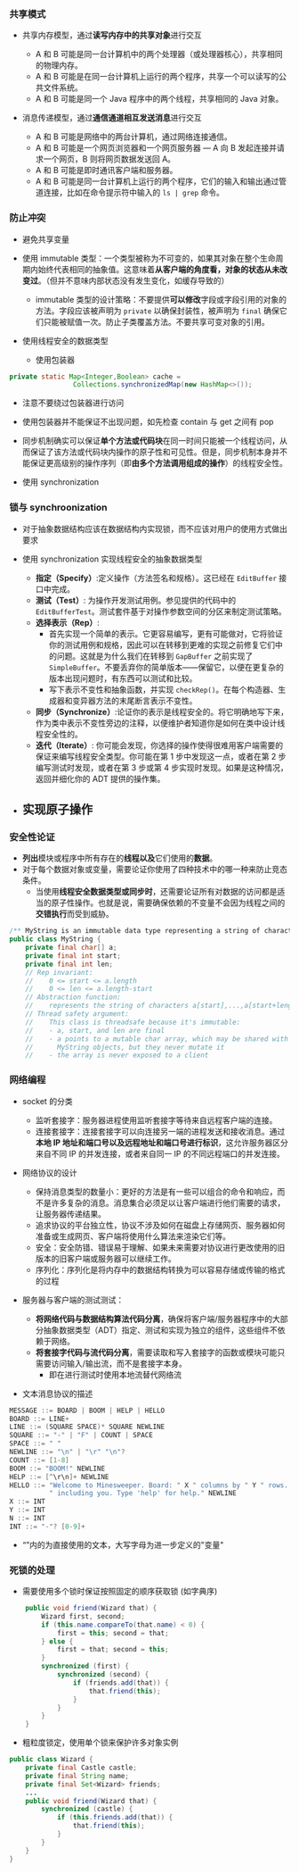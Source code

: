 ### 共享模式

- 共享内存模型，通过**读写内存中的共享对象**进行交互
	- A 和 B 可能是同一台计算机中的两个处理器（或处理器核心），共享相同的物理内存。
	- A 和 B 可能是在同一台计算机上运行的两个程序，共享一个可以读写的公共文件系统。
	- A 和 B 可能是同一个 Java 程序中的两个线程，共享相同的 Java 对象。

- 消息传递模型，通过**通信通道相互发送消息**进行交互
	- A 和 B 可能是网络中的两台计算机，通过网络连接通信。
	- A 和 B 可能是一个网页浏览器和一个网页服务器 — A 向 B 发起连接并请求一个网页，B 则将网页数据发送回 A。
	- A 和 B 可能是即时通讯客户端和服务器。
	- A 和 B 可能是同一台计算机上运行的两个程序，它们的输入和输出通过管道连接，比如在命令提示符中输入的 `ls | grep` 命令。
### 防止冲突

- 避免共享变量

- 使用 immutable 类型：一个类型被称为不可变的，如果其对象在整个生命周期内始终代表相同的抽象值。这意味着**从客户端的角度看，对象的状态从未改变过**。（但并不意味内部状态没有发生变化，如缓存导致的）
	- immutable 类型的设计策略：不要提供**可以修改**字段或字段引用的对象的方法。字段应该被声明为 `private` 以确保封装性，被声明为 `final` 确保它们只能被赋值一次。防止子类覆盖方法。不要共享可变对象的引用。
	  
- 使用线程安全的数据类型
	- 使用包装器
```java
private static Map<Integer,Boolean> cache =
                Collections.synchronizedMap(new HashMap<>());
```
- 注意不要绕过包装器进行访问
- 使用包装器并不能保证不出现问题，如先检查 contain 与 get 之间有 pop
- 同步机制确实可以保证**单个方法或代码块**在同一时间只能被一个线程访问，从而保证了该方法或代码块内操作的原子性和可见性。但是，同步机制本身并不能保证更高级别的操作序列（即**由多个方法调用组成的操作**）的线程安全性。

- 使用 synchronization

### 锁与 synchroonization

- 对于抽象数据结构应该在数据结构内实现锁，而不应该对用户的使用方式做出要求

- 使用 synchronization 实现线程安全的抽象数据类型
	- **指定（Specify）**:定义操作（方法签名和规格）。这已经在 `EditBuffer` 接口中完成。
    - **测试（Test）**: 为操作开发测试用例。参见提供的代码中的 `EditBufferTest`。测试套件基于对操作参数空间的分区来制定测试策略。
    - **选择表示（Rep）**:
        - 首先实现一个简单的表示。它更容易编写，更有可能做对，它将验证你的测试用例和规格，因此可以在转移到更难的实现之前修复它们中的问题。这就是为什么我们在转移到 `GapBuffer` 之前实现了 `SimpleBuffer`。不要丢弃你的简单版本——保留它，以便在更复杂的版本出现问题时，有东西可以测试和比较。
        - 写下表示不变性和抽象函数，并实现 `checkRep()`。在每个构造器、生成器和变异器方法的末尾断言表示不变性。
	- **同步（Synchronize）**:论证你的表示是线程安全的。将它明确地写下来，作为类中表示不变性旁边的注释，以便维护者知道你是如何在类中设计线程安全性的。
	- **迭代（Iterate）**: 你可能会发现，你选择的操作使得很难用客户端需要的保证来编写线程安全类型。你可能在第 1 步中发现这一点，或者在第 2 步编写测试时发现，或者在第 3 步或第 4 步实现时发现。如果是这种情况，返回并细化你的 ADT 提供的操作集。

- 实现原子操作
	- 

### 安全性论证

- **列出**模块或程序中所有存在的**线程以及**它们使用的**数据**。
- 对于每个数据对象或变量，需要论证你使用了四种技术中的哪一种来防止竞态条件。
	- 当使用**线程安全数据类型或同步时**，还需要论证所有对数据的访问都是适当的原子性操作。也就是说，需要确保依赖的不变量不会因为线程之间的**交错执行**而受到威胁。

```java
/** MyString is an immutable data type representing a string of characters. */
public class MyString {
    private final char[] a;
    private final int start;
    private final int len;
    // Rep invariant:
    //    0 <= start <= a.length
    //    0 <= len <= a.length-start
    // Abstraction function:
    //    represents the string of characters a[start],...,a[start+length-1]
    // Thread safety argument:
    //    This class is threadsafe because it's immutable:
    //    - a, start, and len are final
    //    - a points to a mutable char array, which may be shared with other
    //      MyString objects, but they never mutate it
    //    - the array is never exposed to a client
```


### 网络编程

- socket 的分类
	- 监听套接字：服务器进程使用监听套接字等待来自远程客户端的连接。
	- 连接套接字：连接套接字可以向连接另一端的进程发送和接收消息。通过**本地 IP 地址和端口号以及远程地址和端口号进行标识**，这允许服务器区分来自不同 IP 的并发连接，或者来自同一 IP 的不同远程端口的并发连接。

- 网络协议的设计
	- 保持消息类型的数量小：更好的方法是有一些可以组合的命令和响应，而不是许多复杂的消息。消息集合必须足以让客户端进行他们需要的请求，让服务器传递结果。
	- 追求协议的平台独立性，协议不涉及如何在磁盘上存储网页、服务器如何准备或生成网页、客户端将使用什么算法来渲染它们等。
	- 安全：安全防错、错误易于理解、如果未来需要对协议进行更改使用的旧版本的旧客户端或服务器可以继续工作。
	- 序列化：序列化是将内存中的数据结构转换为可以容易存储或传输的格式的过程

- 服务器与客户端的测试测试：
	- **将网络代码与数据结构算法代码分离**，确保将客户端/服务器程序中的大部分抽象数据类型（ADT）指定、测试和实现为独立的组件，这些组件不依赖于网络。
	- **将套接字代码与流代码分离**，需要读取和写入套接字的函数或模块可能只需要访问输入/输出流，而不是套接字本身。
		- 即在进行测试时使用本地流替代网络流

- 文本消息协议的描述
```c
MESSAGE ::= BOARD | BOOM | HELP | HELLO
BOARD ::= LINE+
LINE ::= (SQUARE SPACE)* SQUARE NEWLINE
SQUARE ::= "-" | "F" | COUNT | SPACE
SPACE ::= " "
NEWLINE ::= "\n" | "\r" "\n"?
COUNT ::= [1-8]
BOOM ::= "BOOM!" NEWLINE
HELP ::= [^\r\n]+ NEWLINE
HELLO ::= "Welcome to Minesweeper. Board: " X " columns by " Y " rows. Players: " N
          " including you. Type 'help' for help." NEWLINE
X ::= INT
Y ::= INT
N ::= INT
INT ::= "-"? [0-9]+
```
- “”内的为直接使用的文本，大写字母为进一步定义的"变量"
### 死锁的处理

- 需要使用多个锁时保证按照固定的顺序获取锁 (如字典序)
```java
    public void friend(Wizard that) {
        Wizard first, second;
        if (this.name.compareTo(that.name) < 0) {
            first = this; second = that;
        } else {
            first = that; second = this;
        }
        synchronized (first) {
            synchronized (second) {
                if (friends.add(that)) {
                    that.friend(this);
                } 
            }
        }
    }
```

- 粗粒度锁定，使用单个锁来保护许多对象实例
```java
public class Wizard {
    private final Castle castle;
    private final String name;
    private final Set<Wizard> friends;
    ...
    public void friend(Wizard that) {
        synchronized (castle) {
            if (this.friends.add(that)) {
                that.friend(this);
            }
        }
    }
}
```